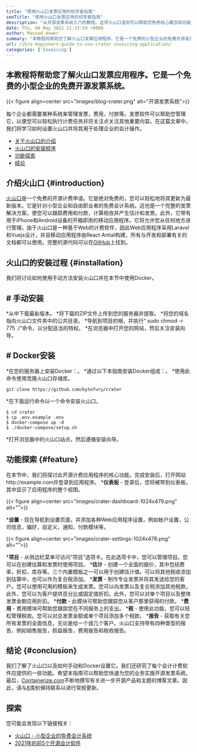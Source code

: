 ```yaml
---
title: "使用火山口发票应用的初学者指南" 
seoTitle: "使用火山口发票应用的初学者指南" 
description: "从开源发票系统入门的教程。这项火山口准则可以帮助您熟悉核心概念和功能。" 
date: Thu, 06 May 2021 21:23:50 +0000
author: Masood Anwer
summary: "本教程将帮助您了解火山口发票应用程序。它是一个免费的小型企业的免费开源发票系统。" 
url: /zh/a-beginners-guide-to-use-crater-invoicing-application/
categories: ['Invoicing']
---
```


## 本教程将帮助您了解火山口发票应用程序。它是一个免费的小型企业的免费开源发票系统。

{{< figure align=center src="images/blog-crater.png" alt="开源发票系统">}}

每个企业都需要某种系统来管理发票，费用，付款等。发票软件可以帮助您管理它，以便您可以轻松执行计费任务并将关注点关注其他重要内容。在这篇文章中，我们将学习如何设置火山口并将其用于处理企业的会计操作。
  * [关于火山口的介绍][1]
  * [火山口的安装程序][2]
  * [功能探索][3]
  * [结论][4]

## 介绍火山口 {#introduction}
[火山口][5]是一个免费的开源计费申请。它是绝对免费的，您可以轻松地将其更新为最新版本。它是针对小型企业和自由职业者的免费会计系统。这也是一个完整的发票解决方案，使您可以跟踪费用和付款，计算税收并产生估计和发票。此外，它带有用于iPhone和Android设备的开箱即用的移动应用程序。它将允许您从任何地方进行管理。由于火山口是一种基于Web的计费软件，因此Web应用程序采用Laravel和Vuejs设计，并且移动应用程序由React Antial构建。所有与开发和部署有关的文档都可以使用。完整的源代码可以在[GitHub][6]上找到。

## 火山口的安装过程 {#installation}
我们将讨论如何使用手动方法安装火山口并在本节中使用Docker。

## # 手动安装
  *从中下载最新版本。
  *将下载的ZIP文件上传到您的服务器并提取。
  *将您的域名指向火山口文件夹中的公共目录。
  *导航到项目的根，并执行“ sudo chmod -r 775 ./”命令，以分配适当的特权。
  *在浏览器中打开您的网站，然后关注安装向导。

## # Docker安装
  *在您的服务器上安装Docker：。
  *通过以下本指南安装Docker组成：。
  *使用此命令使用克隆火山口存储库。
```
git clone https://github.com/bytefury/crater
```
  *在下面运行命令以一个命令安装火山口。
```
$ cd crater
$ cp .env.example .env
$ docker-compose up -d
$ ./docker-compose/setup.sh
```
  *打开浏览器中的火山口站点，然后遵循安装向导。

## 功能探索 {#feature}
在本节中，我们将探讨此开源计费应用程序的核心功能。完成安装后，打开网站http://example.com并登录到应用程序。
  ***仪表板**  - 登录后，您将被带到仪表板，其中显示了应用程序的整个视图。

{{< figure align=center src="images/crater-dashboard-1024x479.png" alt="">}}

  ***设置**  - 现在导航到设置页面，并添加各种Web应用程序设置，例如帐户设置，公司信息，偏好，自定义，通知，付款模块等。

{{< figure align=center src="images/crater-settings-1024x478.png" alt="">}}

  ***项目**  - 从侧边栏菜单可访问“项目”选项卡。在此选项卡中，您可以管理项目。您可以在创建估算和发票时使用项目。
  ***估计**  - 创建一个全面的报价，其中包括费率，折扣，库存等。三个内置模板之一可以用于创建估计值。可以将其他税收添加到估算中，也可以作为复合税添加。
  ***发票**  - 制作专业发票并将其发送给您的客户。您可以使用可用的模板来生成发票。您可以向发票以及复合税添加其他税款。此外，您可以为客户提供百分比或固定值折扣。此外，您可以对单个项目以及整体发票金额应用折扣。
  ***付款**  - 此模块可帮助您跟踪您从客户那里获得的付款。
  ***费用**  - 费用模块可帮助您跟踪您在不同服务上的支出。
  ***税**  - 使用此功能，您可以轻松管理税收。您可以对总发票金额或单个项目添加多个税款。
  ***报告**  - 获取有关您所有发票的全面信息，无论是给一个或几个客户。火山口支持带有四种类型的报告，例如销售报告，损益报告，费用报告和税收报告。

## 结论 {#conclusion}
我们了解了火山口以及如何手动和Docker设置它。我们还研究了每个会计计费软件应提供的一些功能。希望本指南可以帮助您快速为您的业务实施开源发票系统。
最后，[Containerize.com][7]不断地撰写有关进一步开源产品和主题的博客文章。因此，请与[8]类别保持联系以进行常规更新。

## 探索
您可能会发现以下链接相关：
  * [火山口 - 小型企业的免费会计系统][5]
  * [2021年的前5个开源会计软件][9]

  
[1]: #Introduction
[2]: #Installation
[3]: #Feature
[4]: #Conclusion
[5]: https://products.containerize.com/invoicing/crater/
[6]: https://github.com/bytefury/crater
[7]: https://containerize.com
[8]: https://blog.containerize.com/category/invoicing/
[9]: https://blog.containerize.com/invoicing/top-5-open-source-accounting-software-in-the-year-2021/
